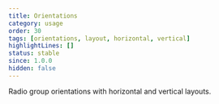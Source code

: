 ```yaml
---
title: Orientations
category: usage
order: 30
tags: [orientations, layout, horizontal, vertical]
highlightLines: []
status: stable
since: 1.0.0
hidden: false
---
```


Radio group orientations with horizontal and vertical layouts.
